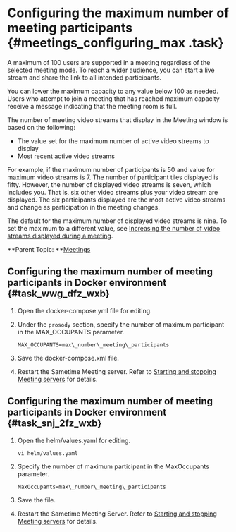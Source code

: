# Configuring the maximum number of meeting participants {#meetings_configuring_max .task}

A maximum of 100 users are supported in a meeting regardless of the selected meeting mode. To reach a wider audience, you can start a live stream and share the link to all intended participants.

You can lower the maximum capacity to any value below 100 as needed. Users who attempt to join a meeting that has reached maximum capacity receive a message indicating that the meeting room is full.

The number of meeting video streams that display in the Meeting window is based on the following:

-   The value set for the maximum number of active video streams to display
-   Most recent active video streams

For example, if the maximum number of participants is 50 and value for maximum video streams is 7. The number of participant tiles displayed is fifty. However, the number of displayed video streams is seven, which includes you. That is, six other video streams plus your video stream are displayed. The six participants displayed are the most active video streams and change as participation in the meeting changes.

The default for the maximum number of displayed video streams is nine. To set the maximum to a different value, see [Increasing the number of video streams displayed during a meeting](increase_activecameras.md).

**Parent Topic:  **[Meetings](meetings_configuring.md)

## Configuring the maximum number of meeting participants in Docker environment {#task_wwg_dfz_wxb}

1.  Open the docker-compose.yml file for editing.

2.  Under the `prosody` section, specify the number of maximum participant in the MAX\_OCCUPANTS parameter.

    ``` {#codeblock_q41_rhz_wxb}
    MAX_OCCUPANTS=max\_number\_meeting\_participants
    ```

3.  Save the docker-compose.xml file.

4.  Restart the Sametime Meeting server. Refer to [Starting and stopping Meeting servers](starting_and_stopping_meeting_servers.md) for details.


## Configuring the maximum number of meeting participants in Docker environment {#task_snj_2fz_wxb}

1.  Open the helm/values.yaml for editing.

    ``` {#codeblock_hcx_4sz_wxb}
    vi helm/values.yaml 
    ```

2.  Specify the number of maximum participant in the MaxOccupants parameter.

    ``` {#codeblock_fps_3sz_wxb}
    MaxOccupants=max\_number\_meeting\_participants 
    ```

3.  Save the file.

4.  Restart the Sametime Meeting Server. Refer to [Starting and stopping Meeting servers](starting_and_stopping_meeting_servers.md) for details.


